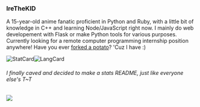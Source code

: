 ### IreTheKID

A 15-year-old anime fanatic proficient in Python and Ruby, with a little bit of knowledge in C++ and learning Node/JavaScript right now. I mainly do web developement with Flask or make Python tools for various purposes. Currently looking for a remote computer programming internship position anywhere! Have you ever [forked a potato](https://github.com/drtshock/Potato)? 'Cuz I have :)

![StatCard](https://github-readme-stats.vercel.app/api?username=irethekid&count_private=true&theme=blueberry&show_icons=true&include_all_commits=true)![LangCard](https://github-readme-stats.vercel.app/api/top-langs/?username=irethekid&layout=compact&theme=blueberry&exclude_repo=Repl.it-CSS-Index,emerald)

###### I finally caved and decided to make a stats README, just like everyone else's T~T
![](https://hit.yhype.me/github/profile?user_id=62220201)
